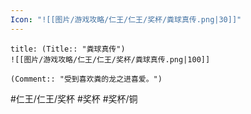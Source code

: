 ```yaml
---
Icon: "![[图片/游戏攻略/仁王/仁王/奖杯/粪球真传.png|30]]"
---
```

```ad-common-bronze-trophy
title: (Title:: "粪球真传")
![[图片/游戏攻略/仁王/仁王/奖杯/粪球真传.png|100]]

(Comment:: "受到喜欢粪的龙之进喜爱。")
```

#仁王/仁王/奖杯 #奖杯 #奖杯/铜
